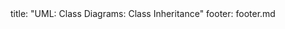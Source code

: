 <frontmatter>
title: "UML: Class Diagrams: Class Inheritance"
footer: footer.md
</frontmatter>

<include src="navbar.md" boilerplate />

<include src="container-inPage-asFlat.md" boilerplate />